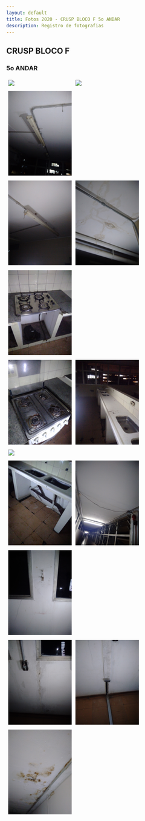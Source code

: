 ```yaml
---
layout: default
title: Fotos 2020 - CRUSP BLOCO F 5o ANDAR
description: Registro de fotografias
---
```


<!-- 
Em href="" colocar dentro das aspas o link 
do arquivo seja no drive ou no próprio github
LEMBRE-SE SEMPRE DE TORNÁ-LO PÚBLICO
-->

## CRUSP BLOCO F
### 5o ANDAR

<div class = "row">
	<div class = "column" style="width:100%"><img src="./andar5/1.jpg"></div>
	<div class = "column" style="width:100%"><img src="./andar5/2.jpg"></div>
	<div class = "column" style="width:100%"><img src="./andar5/3.jpg"></div>
</div>
<div class = "row">
	<div class = "column" style="width:100%"><img src="./andar5/4.jpg"></div>
	<div class = "column" style="width:100%"><img src="./andar5/5.jpg"></div>
	<div class = "column" style="width:100%"><img src="./andar5/6.jpg"></div>
</div>
<div class = "row">
	<div class = "column" style="width:100%"><img src="./andar5/7.jpg"></div>
	<div class = "column" style="width:100%"><img src="./andar5/8.jpg"></div>
	<div class = "column" style="width:100%"><img src="./andar5/9.jpg"></div>
</div>
<div class = "row">
	<div class = "column" style="width:100%"><img src="./andar5/10.jpg"></div>
	<div class = "column" style="width:100%"><img src="./andar5/11.jpg"></div>
	<div class = "column" style="width:100%"><img src="./andar5/12.jpg"></div>
</div>
<div class = "row">
	<div class = "column" style="width:100%"><img src="./andar5/13.jpg"></div>
	<div class = "column" style="width:100%"><img src="./andar5/14.jpg"></div>
	<div class = "column" style="width:100%"><img src="./andar5/15.jpg"></div>
</div>


<style>
 /* Three image containers (use 25% for four, and 50% for two, etc) */
.column {
  float: left;
  width: 33.33% !important;
  padding: 5px;
}

/* Clear floats after image containers */
.row::after {
  content: "";
  clear: both;
  display: table;
} 
</style>